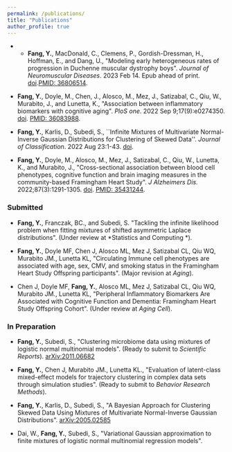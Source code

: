 ```yaml
---
permalink: /publications/
title: "Publications"
author_profile: true
---
```


* * **Fang, Y.**, MacDonald, C., Clemens, P., Gordish-Dressman, H., Hoffman, E., and Dang, U., "Modeling early heterogeneous rates of progression in Duchenne muscular dystrophy boys". *Journal of Neuromuscular Diseases*. 2023 Feb 14. Epub ahead of print. [doi](10.3233/JND-221527).[PMID: 36806514](https://pubmed.ncbi.nlm.nih.gov/36806514/).

* **Fang, Y.**, Doyle, M., Chen, J., Alosco, M., Mez, J., Satizabal, C., Qiu, W., Murabito, J., and Lunetta, K., "Association between inflammatory biomarkers with cognitive aging". *PloS one*. 2022 Sep 9;17(9):e0274350. [doi](10.1371/journal.pone.0274350). [PMID: 36083988](https://pubmed.ncbi.nlm.nih.gov/36083988/).

* **Fang, Y.**, Karlis, D., Subedi, S., ``Infinite Mixtures of Multivariate Normal-Inverse Gaussian Distributions for Clustering of Skewed Data''. *Journal of Classification*. 2022 Aug 23:1-43. [doi](https://doi.org/10.1007/s00357-022-09417-9).

* **Fang, Y.**, Doyle, M., Alosco, M., Mez, J., Satizabal, C., Qiu, W., Lunetta, K., and Murabito, J., "Cross-sectional association between blood cell phenotypes, cognitive function and brain imaging measures in the community-based Framingham Heart Study". *J Alzheimers Dis.* 2022;87(3):1291-1305. [doi](10.3233/JAD-215533). [PMID: 35431244](https://pubmed.ncbi.nlm.nih.gov/35431244/).


### Submitted

* **Fang, Y.**, Franczak, BC., and Subedi, S. "Tackling the infinite likelihood problem when fitting mixtures of shifted asymmetric Laplace distributions". (Under review at *Statistics and Computing *).

* **Fang, Y.**, Doyle MF, Chen J, Alosco ML, Mez J, Satizabal CL, Qiu WQ, Murabito JM., Lunetta KL, "Circulating Immune cell phenotypes are associated with age, sex, CMV, and smoking status in the Framingham Heart Study Offspring participants".  (Major revision at *Aging*).
	
* Chen J, Doyle MF, **Fang, Y.**, Alosco ML, Mez J, Satizabal CL, Qiu WQ, Murabito JM., Lunetta KL, "Peripheral Inflammatory Biomarkers Are Associated with Cognitive Function and Dementia:	Framingham Heart Study Offspring Cohort". (Under review at *Aging Cell*).


### In Preparation 

* **Fang, Y.**, Subedi, S., "Clustering microbiome data using mixtures of logistic normal multinomial models". (Ready to submit to *Scientific Reports*). [arXiv:2011.06682](https://arxiv.org/abs/2011.06682)

* **Fang, Y.**, Chen J, Murabito JM., Lunetta KL., "Evaluation of latent-class mixed-effect models for trajectory	clustering in complex data sets through simulation studies". (Ready to submit to *Behavior Research Methods*). 

* **Fang, Y.**, Karlis, D., Subedi, S., "A Bayesian Approach for Clustering Skewed Data Using Mixtures of Multivariate Normal-Inverse Gaussian Distributions". [arXiv:2005.02585](https://arxiv.org/abs/2005.02585)

* Dai, W., **Fang, Y.**, Subedi, S., "Variational Gaussian approximation to finite mixtures of logistic normal multinomial regression models".

